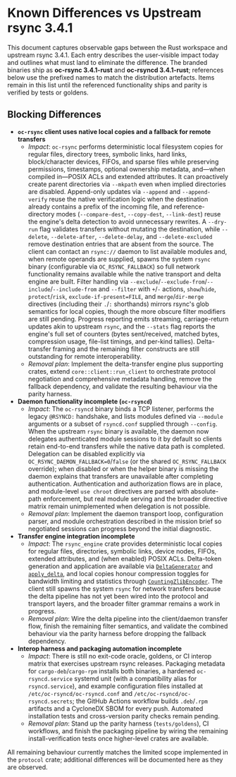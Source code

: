 # Known Differences vs Upstream rsync 3.4.1

This document captures observable gaps between the Rust workspace and upstream
rsync 3.4.1. Each entry describes the user-visible impact today and outlines
what must land to eliminate the difference. The branded binaries ship as
**oc-rsync 3.4.1-rust** and **oc-rsyncd 3.4.1-rust**; references below use the
prefixed names to match the distribution artefacts. Items remain in this list
until the referenced functionality ships and parity is verified by tests or
goldens.

## Blocking Differences

- **`oc-rsync` client uses native local copies and a fallback for remote transfers**
  - *Impact*: `oc-rsync` performs deterministic local filesystem copies for
    regular files, directory trees, symbolic links, hard links, block/character
    devices, FIFOs, and sparse files while preserving permissions, timestamps,
    optional ownership metadata, and—when compiled in—POSIX ACLs and extended
    attributes. It can proactively create parent directories via `--mkpath`
    even when implied directories are disabled. Append-only updates via
    `--append` and `--append-verify` reuse the native verification logic when the
    destination already contains a prefix of the incoming file, and
    reference-directory modes (`--compare-dest`, `--copy-dest`, `--link-dest`)
    reuse the engine's delta detection to avoid unnecessary rewrites. A
    `--dry-run` flag validates transfers without mutating the destination, while
    `--delete`, `--delete-after`, `--delete-delay`, and `--delete-excluded`
    remove destination entries that are absent from the source. The client can
    contact an `rsync://` daemon to list available modules and, when remote
    operands are supplied, spawns the system `rsync` binary (configurable via
    `OC_RSYNC_FALLBACK`) so full network functionality remains available while
    the native transport and delta engine are built. Filter handling via
    `--exclude`/`--exclude-from`/`--include`/`--include-from` and `--filter`
    with `+`/`-` actions, `show`/`hide`, `protect`/`risk`,
    `exclude-if-present=FILE`, and `merge`/`dir-merge` directives (including
    their `.`/`:` shorthands) mirrors rsync's glob semantics for local copies,
    though the more obscure filter modifiers are still pending. Progress
    reporting emits streaming, carriage-return updates akin to upstream `rsync`,
    and the `--stats` flag reports the engine's full set of counters
    (bytes sent/received, matched bytes, compression usage, file-list timings,
    and per-kind tallies). Delta-transfer framing and the remaining filter
    constructs are still outstanding for remote interoperability.
  - *Removal plan*: Implement the delta-transfer engine plus supporting crates,
    extend `core::client::run_client` to orchestrate protocol negotiation and
    comprehensive metadata handling, remove the fallback dependency, and
    validate the resulting behaviour via the parity harness.
- **Daemon functionality incomplete (`oc-rsyncd`)**
  - *Impact*: The `oc-rsyncd` binary binds a TCP listener, performs the legacy
    `@RSYNCD:` handshake, and lists modules defined via `--module` arguments or
    a subset of `rsyncd.conf` supplied through `--config`. When the upstream
    `rsync` binary is available, the daemon now delegates authenticated module
    sessions to it by default so clients retain end-to-end transfers while the
    native data path is completed. Delegation can be disabled explicitly via
    `OC_RSYNC_DAEMON_FALLBACK=0`/`false` (or the shared `OC_RSYNC_FALLBACK`
    override); when disabled or when the helper binary is missing the daemon
    explains that transfers are unavailable after completing authentication.
    Authentication and authorization flows are in place, and module-level
    `use chroot` directives are parsed with absolute-path enforcement, but real
    module serving and the broader directive matrix remain unimplemented when
    delegation is not possible.
  - *Removal plan*: Implement the daemon transport loop, configuration parser,
    and module orchestration described in the mission brief so negotiated
    sessions can progress beyond the initial diagnostic.
- **Transfer engine integration incomplete**
  - *Impact*: The `rsync_engine` crate provides deterministic local copies for
    regular files, directories, symbolic links, device nodes, FIFOs, extended
    attributes, and (when enabled) POSIX ACLs. Delta-token generation and
    application are available via
    [`DeltaGenerator`](../crates/engine/src/delta/generator.rs) and
    [`apply_delta`](../crates/engine/src/delta/script.rs), and local copies honour
    compression toggles for bandwidth limiting and statistics through
    [`CountingZlibEncoder`](../crates/engine/src/local_copy.rs). The client still
    spawns the system `rsync` for network transfers because the delta pipeline
    has not yet been wired into the protocol and transport layers, and the
    broader filter grammar remains a work in progress.
  - *Removal plan*: Wire the delta pipeline into the client/daemon transfer
    flow, finish the remaining filter semantics, and validate the combined
    behaviour via the parity harness before dropping the fallback dependency.
- **Interop harness and packaging automation incomplete**
  - *Impact*: There is still no exit-code oracle, goldens, or CI interop matrix
    that exercises upstream rsync releases. Packaging metadata for
    `cargo-deb`/`cargo-rpm` installs both binaries, a hardened `oc-rsyncd.service`
    systemd unit (with a compatibility alias for `rsyncd.service`), and example
    configuration files installed at `/etc/oc-rsyncd/oc-rsyncd.conf` and
    `/etc/oc-rsyncd/oc-rsyncd.secrets`; the GitHub Actions workflow builds
    `.deb`/`.rpm` artifacts and a CycloneDX SBOM for every push. Automated
    installation tests and cross-version parity checks remain pending.
  - *Removal plan*: Stand up the parity harness (`tests/goldens`), CI workflows,
    and finish the packaging pipeline by wiring the remaining install-verification
    tests once higher-level crates are available.

All remaining behaviour currently matches the limited scope implemented in the
`protocol` crate; additional differences will be documented here as they are
observed.
